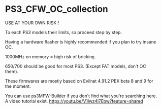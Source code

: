 # PS3_CFW_OC_collection

USE AT YOUR OWN RISK !

To each PS3 models their limits, so proceed step by step.

Having a hardware flasher is highly recommended if you plan to try insane OC.

1000MHz on memory = high risk of bricking.

650/700 should be good for most PS3. (Except FAT models, don't OC them).

These firmwares are mostly based on Evilnat 4.91.2 PEX beta 8 and 9 for the moment.

You can use ps3MFW-Builder if you don't find what you're searching here.
A video tutorial exist.
https://youtu.be/V1lwz4l7Ebw?feature=shared
